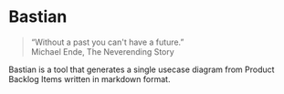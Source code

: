 # Bastian

> “Without a past you can't have a future.”  
Michael Ende, The Neverending Story  
  
Bastian is a tool that generates a single usecase diagram from Product Backlog Items written in markdown format.
